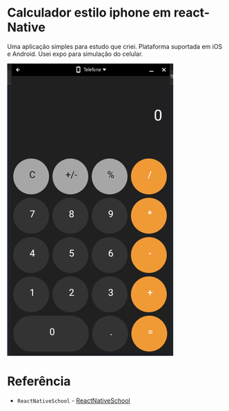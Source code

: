 # Calculador estilo iphone em react-Native

Uma aplicação simples para estudo que criei.
Plataforma suportada em iOS e Android.
Usei expo para simulação do celular.

![Demo](./assets/Screenshot%202023-01-08%2013.50.18.png)

# Referência
- `ReactNativeSchool` - [ReactNativeSchool](https://github.com/ReactNativeSchool)